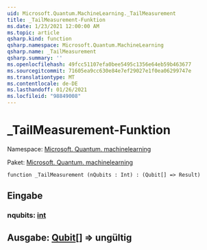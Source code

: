 ```yaml
---
uid: Microsoft.Quantum.MachineLearning._TailMeasurement
title: _TailMeasurement-Funktion
ms.date: 1/23/2021 12:00:00 AM
ms.topic: article
qsharp.kind: function
qsharp.namespace: Microsoft.Quantum.MachineLearning
qsharp.name: _TailMeasurement
qsharp.summary: ''
ms.openlocfilehash: 49fcc51107efa0bee5495c1356e64eb59b463677
ms.sourcegitcommit: 71605ea9cc630e84e7ef29027e1f0ea06299747e
ms.translationtype: MT
ms.contentlocale: de-DE
ms.lasthandoff: 01/26/2021
ms.locfileid: "98849008"
---
```

# <a name="_tailmeasurement-function"></a>_TailMeasurement-Funktion

Namespace: [Microsoft. Quantum. machinelearning](xref:Microsoft.Quantum.MachineLearning)

Paket: [Microsoft. Quantum. machinelearning](https://nuget.org/packages/Microsoft.Quantum.MachineLearning)




```qsharp
function _TailMeasurement (nQubits : Int) : (Qubit[] => Result)
```


## <a name="input"></a>Eingabe

### <a name="nqubits--int"></a>nqubits: [int](xref:microsoft.quantum.lang-ref.int)





## <a name="output--qubit--__invalidresult__"></a>Ausgabe: [Qubit](xref:microsoft.quantum.lang-ref.qubit)[] => __ungültig <Result>__ 

